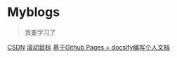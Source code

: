 # Myblogs
> 我要学习了

[CSDN](https://blog.csdn.net/m0_37965018)
[滚动鼠标](#introduction)
[基于Github Pages + docsify编写个人文档](https://dgrt.cn/a/1317584.html?action=onClick)